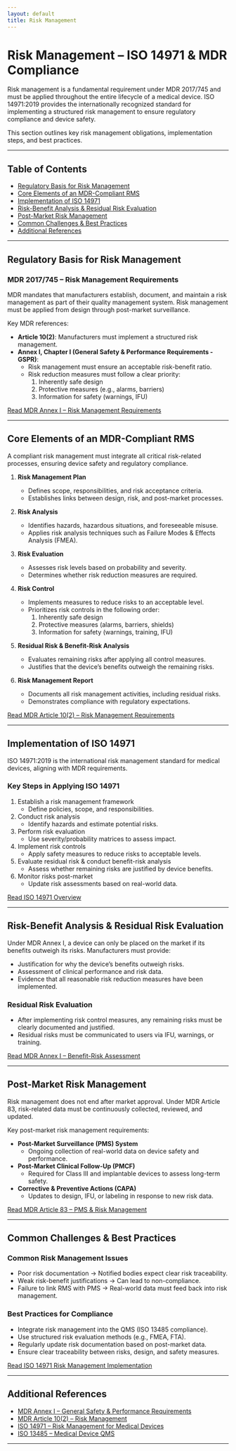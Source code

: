```yaml
---
layout: default
title: Risk Management
---
```


# Risk Management – ISO 14971 & MDR Compliance

Risk management is a fundamental requirement under MDR 2017/745 and must be applied throughout the entire lifecycle of a medical device. ISO 14971:2019 provides the internationally recognized standard for implementing a structured risk management to ensure regulatory compliance and device safety.

This section outlines key risk management obligations, implementation steps, and best practices.

---

## Table of Contents
- [Regulatory Basis for Risk Management](#regulatory-basis-for-risk-management)
- [Core Elements of an MDR-Compliant RMS](#core-elements-of-an-mdr-compliant-rms)
- [Implementation of ISO 14971](#implementation-of-iso-14971)
- [Risk-Benefit Analysis & Residual Risk Evaluation](#risk-benefit-analysis--residual-risk-evaluation)
- [Post-Market Risk Management](#post-market-risk-management)
- [Common Challenges & Best Practices](#common-challenges--best-practices)
- [Additional References](#additional-references)

---

## Regulatory Basis for Risk Management

### MDR 2017/745 – Risk Management Requirements
MDR mandates that manufacturers establish, document, and maintain a risk management as part of their quality management system. Risk management must be applied from design through post-market surveillance.

Key MDR references:
- **Article 10(2)**: Manufacturers must implement a structured risk management.
- **Annex I, Chapter I (General Safety & Performance Requirements - GSPR)**:
  - Risk management must ensure an acceptable risk-benefit ratio.
  - Risk reduction measures must follow a clear priority:
    1. Inherently safe design  
    2. Protective measures (e.g., alarms, barriers)  
    3. Information for safety (warnings, IFU)  

[Read MDR Annex I – Risk Management Requirements](https://eur-lex.europa.eu/legal-content/EN/TXT/HTML/?uri=CELEX:32017R0745#anx_I)

---

## Core Elements of an MDR-Compliant RMS

A compliant risk management must integrate all critical risk-related processes, ensuring device safety and regulatory compliance.

1. **Risk Management Plan**
   - Defines scope, responsibilities, and risk acceptance criteria.
   - Establishes links between design, risk, and post-market processes.

2. **Risk Analysis**
   - Identifies hazards, hazardous situations, and foreseeable misuse.
   - Applies risk analysis techniques such as Failure Modes & Effects Analysis (FMEA).

3. **Risk Evaluation**
   - Assesses risk levels based on probability and severity.
   - Determines whether risk reduction measures are required.

4. **Risk Control**
   - Implements measures to reduce risks to an acceptable level.
   - Prioritizes risk controls in the following order:
     1. Inherently safe design  
     2. Protective measures (alarms, barriers, shields)  
     3. Information for safety (warnings, training, IFU)  

5. **Residual Risk & Benefit-Risk Analysis**
   - Evaluates remaining risks after applying all control measures.
   - Justifies that the device’s benefits outweigh the remaining risks.

6. **Risk Management Report**
   - Documents all risk management activities, including residual risks.
   - Demonstrates compliance with regulatory expectations.

[Read MDR Article 10(2) – Risk Management Requirements](https://eur-lex.europa.eu/legal-content/EN/TXT/HTML/?uri=CELEX:32017R0745#d1e2225-1-1)

---

## Implementation of ISO 14971

ISO 14971:2019 is the international risk management standard for medical devices, aligning with MDR requirements.

### Key Steps in Applying ISO 14971
1. Establish a risk management framework  
   - Define policies, scope, and responsibilities.
2. Conduct risk analysis  
   - Identify hazards and estimate potential risks.
3. Perform risk evaluation  
   - Use severity/probability matrices to assess impact.
4. Implement risk controls  
   - Apply safety measures to reduce risks to acceptable levels.
5. Evaluate residual risk & conduct benefit-risk analysis  
   - Assess whether remaining risks are justified by device benefits.
6. Monitor risks post-market  
   - Update risk assessments based on real-world data.

[Read ISO 14971 Overview](https://www.iso.org/standard/72704.html)

---

## Risk-Benefit Analysis & Residual Risk Evaluation

Under MDR Annex I, a device can only be placed on the market if its benefits outweigh its risks. Manufacturers must provide:

- Justification for why the device’s benefits outweigh risks.
- Assessment of clinical performance and risk data.
- Evidence that all reasonable risk reduction measures have been implemented.

### Residual Risk Evaluation
- After implementing risk control measures, any remaining risks must be clearly documented and justified.
- Residual risks must be communicated to users via IFU, warnings, or training.

[Read MDR Annex I – Benefit-Risk Assessment](https://eur-lex.europa.eu/legal-content/EN/TXT/HTML/?uri=CELEX:32017R0745#anx_I)

---

## Post-Market Risk Management

Risk management does not end after market approval. Under MDR Article 83, risk-related data must be continuously collected, reviewed, and updated.

Key post-market risk management requirements:
- **Post-Market Surveillance (PMS) System**  
  - Ongoing collection of real-world data on device safety and performance.
- **Post-Market Clinical Follow-Up (PMCF)**  
  - Required for Class III and implantable devices to assess long-term safety.
- **Corrective & Preventive Actions (CAPA)**  
  - Updates to design, IFU, or labeling in response to new risk data.

[Read MDR Article 83 – PMS & Risk Management](https://eur-lex.europa.eu/legal-content/EN/TXT/HTML/?uri=CELEX:32017R0745#d1e3032-1-1)

---

## Common Challenges & Best Practices

### Common Risk Management Issues
- Poor risk documentation → Notified bodies expect clear risk traceability.
- Weak risk-benefit justifications → Can lead to non-compliance.
- Failure to link RMS with PMS → Real-world data must feed back into risk management.

### Best Practices for Compliance
- Integrate risk management into the QMS (ISO 13485 compliance).
- Use structured risk evaluation methods (e.g., FMEA, FTA).
- Regularly update risk documentation based on post-market data.
- Ensure clear traceability between risks, design, and safety measures.

[Read ISO 14971 Risk Management Implementation](https://www.iso.org/standard/72704.html)

---

## Additional References

- [MDR Annex I – General Safety & Performance Requirements](https://eur-lex.europa.eu/legal-content/EN/TXT/HTML/?uri=CELEX:32017R0745#anx_I)
- [MDR Article 10(2) – Risk Management](https://eur-lex.europa.eu/legal-content/EN/TXT/HTML/?uri=CELEX:32017R0745#d1e2225-1-1)
- [ISO 14971 – Risk Management for Medical Devices](https://www.iso.org/standard/72704.html)
- [ISO 13485 – Medical Device QMS](https://www.iso.org/standard/59752.html)

---
